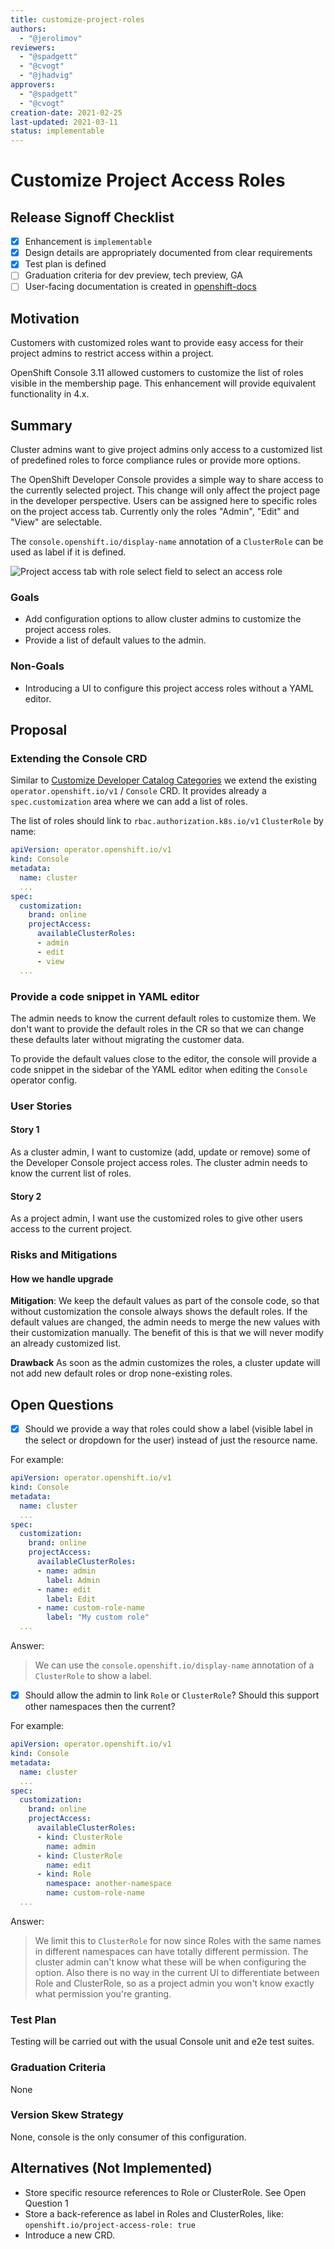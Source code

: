 ```yaml
---
title: customize-project-roles
authors:
  - "@jerolimov"
reviewers:
  - "@spadgett"
  - "@cvogt"
  - "@jhadvig"
approvers:
  - "@spadgett"
  - "@cvogt"
creation-date: 2021-02-25
last-updated: 2021-03-11
status: implementable
---
```


# Customize Project Access Roles

## Release Signoff Checklist

- [x] Enhancement is `implementable`
- [x] Design details are appropriately documented from clear requirements
- [x] Test plan is defined
- [ ] Graduation criteria for dev preview, tech preview, GA
- [ ] User-facing documentation is created in [openshift-docs](https://github.com/openshift/openshift-docs/)

## Motivation

Customers with customized roles want to provide easy access for their project admins to restrict access within a project.

OpenShift Console 3.11 allowed customers to customize the list of roles visible in the membership page. This enhancement will provide equivalent functionality in 4.x.

## Summary

Cluster admins want to give project admins only access to a customized list of predefined roles to force compliance rules or provide more options.

The OpenShift Developer Console provides a simple way to share access to the currently selected project. This change will only affect the project page in the developer perspective. Users can be assigned here to specific roles on the project access tab. Currently only the roles "Admin", "Edit" and "View" are selectable.

The `console.openshift.io/display-name` annotation of a `ClusterRole` can be used as label if it is defined.

![Project access tab with role select field to select an access role](customize-project-roles-project-access-tab.png)

### Goals

- Add configuration options to allow cluster admins to customize the project access roles.
- Provide a list of default values to the admin.

### Non-Goals

- Introducing a UI to configure this project access roles without a YAML editor.

## Proposal

### Extending the Console CRD

Similar to [Customize Developer Catalog Categories](./catalog-categories.md) we extend the existing `operator.openshift.io/v1` / `Console` CRD. It provides already a `spec.customization` area where we can add a list of roles.

The list of roles should link to `rbac.authorization.k8s.io/v1` `ClusterRole` by name:

```yaml
apiVersion: operator.openshift.io/v1
kind: Console
metadata:
  name: cluster
  ...
spec:
  customization:
    brand: online
    projectAccess:
      availableClusterRoles:
      - admin
      - edit
      - view
  ...
```

### Provide a code snippet in YAML editor

The admin needs to know the current default roles to customize them. We don't want to provide the default roles in the CR so that we can change these defaults later without migrating the customer data.

To provide the default values close to the editor, the console will provide a code snippet in the sidebar of the YAML editor when editing the `Console` operator config.

### User Stories

#### Story 1

As a cluster admin, I want to customize (add, update or remove) some of the Developer Console project access roles. The cluster admin needs to know the current list of roles.

#### Story 2

As a project admin, I want use the customized roles to give other users access to the current project.

### Risks and Mitigations

#### How we handle upgrade

**Mitigation**: We keep the default values as part of the console code, so that without customization the console always shows the default roles. If the default values are changed, the admin needs to merge the new values with their customization manually. The benefit of this is that we will never modify an already customized list.

**Drawback** As soon as the admin customizes the roles, a cluster update will not add new default roles or drop none-existing roles.

## Open Questions

- [x] Should we provide a way that roles could show a label (visible label in the select or dropdown for the user) instead of just the resource name.

For example:

```yaml
apiVersion: operator.openshift.io/v1
kind: Console
metadata:
  name: cluster
  ...
spec:
  customization:
    brand: online
    projectAccess:
      availableClusterRoles:
      - name: admin
        label: Admin
      - name: edit
        label: Edit
      - name: custom-role-name
        label: "My custom role"
  ...
```

Answer:

> We can use the `console.openshift.io/display-name` annotation of a `ClusterRole` to show a label.

- [x] Should allow the admin to link `Role` or `ClusterRole`? Should this support other namespaces then the current?

For example:

```yaml
apiVersion: operator.openshift.io/v1
kind: Console
metadata:
  name: cluster
  ...
spec:
  customization:
    brand: online
    projectAccess:
      availableClusterRoles:
      - kind: ClusterRole
        name: admin
      - kind: ClusterRole
        name: edit
      - kind: Role
        namespace: another-namespace
        name: custom-role-name
  ...
```

Answer:

> We limit this to `ClusterRole` for now since Roles with the same names in different namespaces can have totally different permission. The cluster admin can't know what these will be when configuring the option. Also there is no way in the current UI to differentiate between Role and ClusterRole, so as a project admin you won't know exactly what permission you're granting.

### Test Plan

Testing will be carried out with the usual Console unit and e2e test suites.

### Graduation Criteria

None

### Version Skew Strategy

None, console is the only consumer of this configuration.

## Alternatives (Not Implemented)

- Store specific resource references to Role or ClusterRole. See Open Question 1
- Store a back-reference as label in Roles and ClusterRoles, like: `openshift.io/project-access-role: true`
- Introduce a new CRD.
